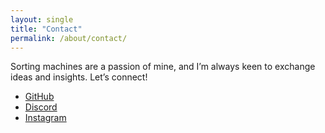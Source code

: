 ```yaml
---
layout: single
title: "Contact"
permalink: /about/contact/
---
```


Sorting machines are a passion of mine, and I’m always keen to exchange ideas and insights. Let’s connect!

* <a href="https://github.com/BrickSortingMachine"><i class="fa-brands fa-github"></i> GitHub</a>
* <a href="https://discord.com/users/1193229221863108698"><i class="fa-brands fa-discord"></i> Discord</a>
* <a href="https://www.instagram.com/bricksortingmachine"><i class="fa-brands fa-instagram"></i> Instagram</a>
